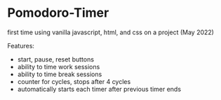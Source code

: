 # Pomodoro-Timer
first time using vanilla javascript, html, and css on a project (May 2022)

Features: 
- start, pause, reset buttons
- ability to time work sessions
- ability to time break sessions
- counter for cycles, stops after 4 cycles
- automatically starts each timer after previous timer ends

